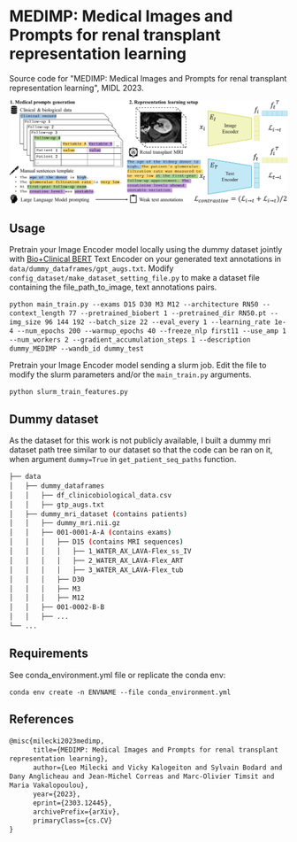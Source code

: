 # MEDIMP: Medical Images and Prompts for renal transplant representation learning
Source code for "MEDIMP: Medical Images and Prompts for renal transplant representation learning", MIDL 2023.

<p align="center">
  <img src="figures/overview_final.jpg" width="900">
</p>

## Usage

Pretrain your Image Encoder model locally using the dummy dataset jointly with [Bio+Clinical BERT](https://huggingface.co/emilyalsentzer/Bio_ClinicalBERT) Text Encoder on your generated text annotations in ```data/dummy_dataframes/gpt_augs.txt```. 
Modify ```config_dataset/make_dataset_setting_file.py``` to make a dataset file containing the file_path_to_image, text annotations pairs. 
```
python main_train.py --exams D15 D30 M3 M12 --architecture RN50 --context_length 77 --pretrained_biobert 1 --pretrained_dir RN50.pt --img_size 96 144 192 --batch_size 22 --eval_every 1 --learning_rate 1e-4 --num_epochs 200 --warmup_epochs 40 --freeze_nlp first11 --use_amp 1 --num_workers 2 --gradient_accumulation_steps 1 --description dummy_MEDIMP --wandb_id dummy_test
```

Pretrain your Image Encoder model sending a slurm job. 
Edit the file to modify the slurm parameters and/or the ```main_train.py``` arguments.
```
python slurm_train_features.py
```

## Dummy dataset
As the dataset for this work is not publicly available, I built a dummy mri dataset path tree similar to our dataset so that the code can be ran on it, when argument ```dummy=True``` in ```get_patient_seq_paths``` function.
```bash
├── data
│   ├── dummy_dataframes
│   │   ├── df_clinicobiological_data.csv
│   │   ├── gtp_augs.txt
│   ├── dummy_mri_dataset (contains patients)
│   │   ├── dummy_mri.nii.gz
│   │   ├── 001-0001-A-A (contains exams)
│   │   │   ├── D15 (contains MRI sequences)
│   │   │   │   ├── 1_WATER_AX_LAVA-Flex_ss_IV
│   │   │   │   ├── 2_WATER_AX_LAVA-Flex_ART
│   │   │   │   ├── 3_WATER_AX_LAVA-Flex_tub
│   │   │   ├── D30
│   │   │   ├── M3
│   │   │   ├── M12
│   │   ├── 001-0002-B-B
│   │   ├── ...
└── ...
```

## Requirements
See conda_environment.yml file or replicate the conda env:
```
conda env create -n ENVNAME --file conda_environment.yml
```

## References
```
@misc{milecki2023medimp,
      title={MEDIMP: Medical Images and Prompts for renal transplant representation learning}, 
      author={Leo Milecki and Vicky Kalogeiton and Sylvain Bodard and Dany Anglicheau and Jean-Michel Correas and Marc-Olivier Timsit and Maria Vakalopoulou},
      year={2023},
      eprint={2303.12445},
      archivePrefix={arXiv},
      primaryClass={cs.CV}
}
```

